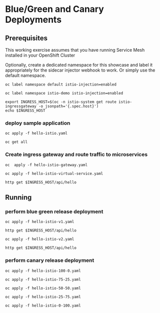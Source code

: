 # Blue/Green and Canary Deployments

## Prerequisites

This working exercise assumes that you have running Service Mesh installed in your OpenShift Cluster

Optionally, create a dedicated namespace for this showcase and label it appropriately for the sidecar injector webhook to work. Or simply use the default namespace.

```
oc label namespace default istio-injection=enabled

oc label namespace istio-demo istio-injection=enabled

export INGRESS_HOST=$(oc -n istio-system get route istio-ingressgateway -o jsonpath='{.spec.host}')
echo $INGRESS_HOST

```

### deploy sample application

```
oc apply -f hello-istio.yaml

oc get all
```


### Create ingress gateway and route traffic to microservices

```
oc  apply -f hello-istio-gateway.yaml

oc apply -f hello-istio-virtual-service.yaml

http get $INGRESS_HOST/api/hello 

```

## Running

### perform blue green release deployment

```
oc apply -f hello-istio-v1.yaml

http get $INGRESS_HOST/api/hello

oc apply -f hello-istio-v2.yaml

http get $INGRESS_HOST/api/hello 

```

### perform canary release deployment

```
oc apply -f hello-istio-100-0.yaml

oc apply -f hello-istio-75-25.yaml

oc apply -f hello-istio-50-50.yaml

oc apply -f hello-istio-25-75.yaml

oc apply -f hello-istio-0-100.yaml

```





